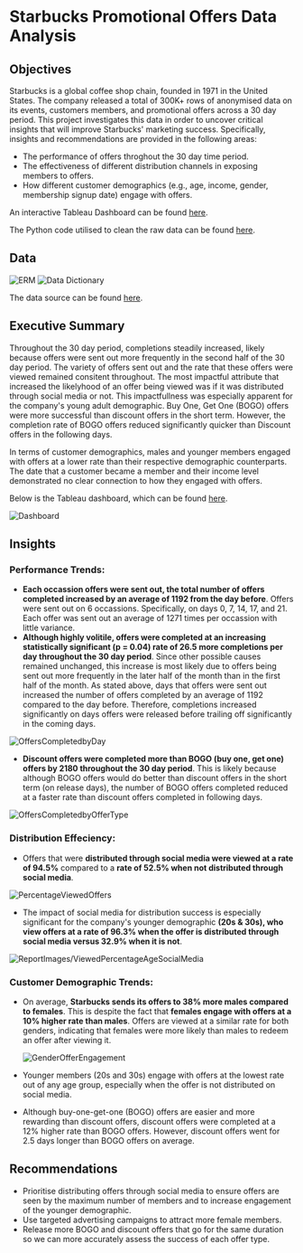 # Starbucks Promotional Offers Data Analysis
## Objectives
Starbucks is a global coffee shop chain, founded in 1971 in the United States. The company released a total of 300K+ rows of anonymised data on its events, customers members, and promotional offers across a 30 day period. This project investigates this data in order to uncover critical insights that will improve Starbucks' marketing success. Specifically, insights and recommendations are provided in the following areas:

- The performance of offers throghout the 30 day time period.
- The effectiveness of different distribution channels in exposing members to offers.
- How different customer demographics (e.g., age, income, gender, membership signup date) engage with offers.

An interactive Tableau Dashboard can be found [here](https://public.tableau.com/views/StarbucksPromotionalOffersDashboard/Dashboard?:language=en-US&:sid=&:redirect=auth&:display_count=n&:origin=viz_share_link).

The Python code utilised to clean the raw data can be found [here](https://github.com/rara-ch/starbucks_promotional_offers_analysis/blob/main/StarbucksPromotionalOffers_DataCleaning.ipynb).

## Data
![ERM](data/StarbucksPromotionalOffers_RawERM.png)
![Data Dictionary](data/StarbucksPromotionalOffers_RawDataDictionary.png)

The data source can be found [here](https://www.kaggle.com/datasets/ihormuliar/starbucks-customer-data).
## Executive Summary
Throughout the 30 day period, completions steadily increased, likely because offers were sent out more frequently in the second half of the 30 day period. The variety of offers sent out and the rate that these offers were viewed remained consitent throughout. The most impactful attribute that increased the likelyhood of an offer being viewed was if it was distributed through social media or not. This impactfullness was especially apparent for the company's young adult demographic. Buy One, Get One (BOGO) offers were more successful than discount offers in the short term. However, the completion rate of BOGO offers reduced significantly quicker than Discount offers in the following days. 

In terms of customer demographics, males and younger members engaged with offers at a lower rate than their respective demographic counterparts. The date that a customer became a member and their income level demonstrated no clear connection to how they engaged with offers.

Below is the Tableau dashboard, which can be found [here](https://public.tableau.com/views/StarbucksPromotionalOffersDashboard/Dashboard?:language=en-US&:sid=&:redirect=auth&:display_count=n&:origin=viz_share_link).

![Dashboard](StarbucksOffersFunnel_Dashboard.png)
## Insights
### Performance Trends:
- **Each occassion offers were sent out, the total number of offers completed increased by an average of 1192 from the day before**. Offers were sent out on 6 occassions. Specifically, on days 0, 7, 14, 17, and 21. Each offer was sent out an average of 1271 times per occassion with little variance.
- **Although highly volitile, offers were completed at an increasing statistically significant (p = 0.04) rate of 26.5 more completions per day throughout the 30 day period**. Since other possible causes remained unchanged, this increase is most likely due to offers being sent out more frequently in the later half of the month than in the first half of the month. As stated above, days that offers were sent out increased the number of offers completed by an average of 1192 compared to the day before. Therefore, completions increased significantly on days offers were released before trailing off significantly in the coming days.

![OffersCompletedbyDay](ReportImages/OffersCompletedbyDay.png)

- **Discount offers were completed more than BOGO (buy one, get one) offers by 2180 throughout the 30 day period**. This is likely because although BOGO offers would do better than discount offers in the short term (on release days), the number of BOGO offers completed reduced at a faster rate than discount offers completed in following days.

![OffersCompletedbyOfferType](ReportImages/OffersCompletedbyOfferType.png)

### Distribution Effeciency:
- Offers that were **distributed through social media were viewed at a rate of 94.5%** compared to a **rate of 52.5% when not distributed through social media**.

![PercentageViewedOffers](ReportImages/PercentageViewedOffers.png)

- The impact of social media for distribution success is especially significant for the company's younger demographic **(20s & 30s), who view offers at a rate of 96.3% when the offer is distributed through social media versus 32.9% when it is not**.

![ReportImages/ViewedPercentageAgeSocialMedia](ReportImages/ViewedPercentageAgeSocialMedia.png)

### Customer Demographic Trends:
- On average, **Starbucks sends its offers to 38% more males compared to females**. This is despite the fact that **females engage with offers at a 10% higher rate than males**. Offers are viewed at a similar rate for both genders, indicating that females were more likely than males to redeem an offer after viewing it. 
  
  ![GenderOfferEngagement](ReportImages/GenderOfferEngagement.png)
- Younger members (20s and 30s) engage with offers at the lowest rate out of any age group, especially when the offer is not distributed on social media.
- Although buy-one-get-one (BOGO) offers are easier and more rewarding than discount offers, discount offers were completed at a 12% higher rate than BOGO offers. However, discount offers went for 2.5 days longer than BOGO offers on average.

## Recommendations
- Prioritise distributing offers through social media to ensure offers are seen by the maximum number of members and to increase engagement of the younger demographic.
- Use targeted advertising campaigns to attract more female members.
- Release more BOGO and discount offers that go for the same duration so we can more accurately assess the success of each offer type.

